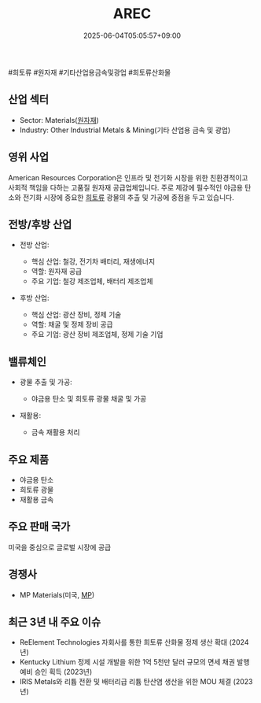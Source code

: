 ﻿---
title: "AREC"
date: 2025-06-04T05:05:57+09:00
lastmod: 2025-06-04T05:05:57+09:00
type: docs
sidebar:
  open: true
weight: 84
---
<div style="display:none">
  <meta property="article:published_time" content="2025-06-03T20:05:57Z" />
  <meta property="article:modified_time" content="2025-06-03T20:05:57Z" />
</div>
#희토류 #원자재 #기타산업용금속및광업 #희토류산화물

## 산업 섹터

- Sector: Materials([원자재](/industry-study/원자재/))
- Industry: Other Industrial Metals & Mining(기타 산업용 금속 및 광업)

## 영위 사업

American Resources Corporation은 인프라 및 전기화 시장을 위한 친환경적이고 사회적 책임을 다하는 고품질 원자재 공급업체입니다. 주로 제강에 필수적인 야금용 탄소와 전기화 시장에 중요한 [희토류](/industry-study/2산업원자재-산업1비철금속희토류/) 광물의 추출 및 가공에 중점을 두고 있습니다.

## 전방/후방 산업

- 전방 산업:
    
    - 핵심 산업: 철강, 전기차 배터리, 재생에너지
    - 역할: 원자재 공급
    - 주요 기업: 철강 제조업체, 배터리 제조업체
    
- 후방 산업:
    
    - 핵심 산업: 광산 장비, 정제 기술
    - 역할: 채굴 및 정제 장비 공급
    - 주요 기업: 광산 장비 제조업체, 정제 기술 기업

## 밸류체인

- 광물 추출 및 가공:
    
    - 야금용 탄소 및 희토류 광물 채굴 및 가공
    
- 재활용:
    
    - 금속 재활용 처리

## 주요 제품

- 야금용 탄소
- 희토류 광물
- 재활용 금속

## 주요 판매 국가

미국을 중심으로 글로벌 시장에 공급

## 경쟁사

- MP Materials(미국, [MP](/company-analysis/mp/))

## 최근 3년 내 주요 이슈

- ReElement Technologies 자회사를 통한 희토류 산화물 정제 생산 확대 (2024년)
- Kentucky Lithium 정제 시설 개발을 위한 1억 5천만 달러 규모의 면세 채권 발행 예비 승인 획득 (2023년)
- IRIS Metals와 리튬 전환 및 배터리급 리튬 탄산염 생산을 위한 MOU 체결 (2023년)
